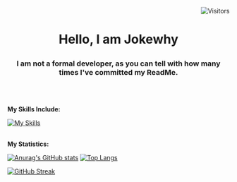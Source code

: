 <p align="right">
    <img src="https://visitor-badge.laobi.icu/badge?page_id=jokewhy.visitor-badge&format=true&left_color=black&right_color=blue" alt="Visitors" width=auto />
</p>

# <p align="center">Hello, I am Jokewhy</p>

### <p align="center">I am not a formal developer, as you can tell with how many times I've committed my ReadMe.</p>
<br>
</br>

**My Skills Include:**

[![My Skills](https://skillicons.dev/icons?i=js,html,css,java,lua)](https://skillicons.dev)
<br>
</br>

**My Statistics:**

[![Anurag's GitHub stats](https://github-readme-stats.vercel.app/api?username=jokewhy&theme=transparent)](https://github.com/anuraghazra/github-readme-stats) [![Top Langs](https://github-readme-stats.vercel.app/api/top-langs/?username=jokewhy&layout=donut&theme=transparent)](https://github.com/anuraghazra/github-readme-stats)

[![GitHub Streak](https://github-readme-streak-stats-one-lemon.vercel.app?user=jokewhy&theme=transparent)](https://git.io/streak-stats) 




